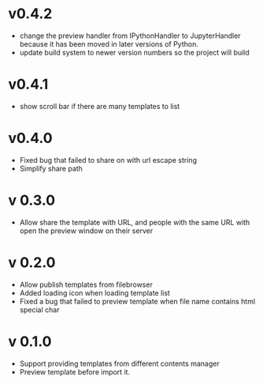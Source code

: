 # v0.4.2
- change the preview handler from IPythonHandler to JupyterHandler because it has been moved in later versions of Python.
- update build system to newer version numbers so the project will build
# v0.4.1
- show scroll bar if there are many templates to list
# v0.4.0
- Fixed bug that failed to share on with url escape string
- Simplify share path
# v 0.3.0
- Allow share the template with URL, and people with the same URL with open the preview window on their server
# v 0.2.0
- Allow publish templates from filebrowser
- Added loading icon when loading template list
- Fixed a bug that failed to preview template when file name contains html special char

# v 0.1.0
- Support providing templates from different contents manager
- Preview template before import it.
